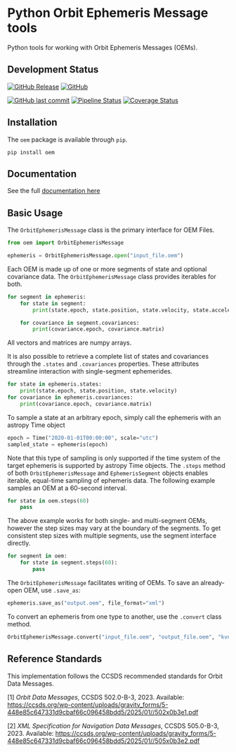 # Python Orbit Ephemeris Message tools
Python tools for working with Orbit Ephemeris Messages (OEMs).


## Development Status

[![GitHub Release](https://img.shields.io/github/v/release/bradsease/oem)](https://github.com/bradsease/oem/releases) [![GitHub](https://img.shields.io/github/license/bradsease/oem)](https://github.com/bradsease/oem/blob/main/LICENSE)

[![GitHub last commit](https://img.shields.io/github/last-commit/bradsease/oem)](https://github.com/bradsease/oem) [![Pipeline Status](https://github.com/bradsease/oem/actions/workflows/python-package.yml/badge.svg)](https://github.com/bradsease/oem/actions/workflows/python-package.yml) [![Coverage Status](https://coveralls.io/repos/github/bradsease/oem/badge.svg)](https://coveralls.io/github/bradsease/oem)


## Installation
The `oem` package is available through `pip`.
```
pip install oem
```

## Documentation
See the full [documentation here](https://bsease.gitbook.io/oem)


## Basic Usage
The `OrbitEphemerisMessage` class is the primary interface for OEM Files.
```python
from oem import OrbitEphemerisMessage

ephemeris = OrbitEphemerisMessage.open("input_file.oem")
```
Each OEM is made up of one or more segments of state and optional covariance data. The `OrbitEphemerisMessage` class provides iterables for both.
```python
for segment in ephemeris:
    for state in segment:
        print(state.epoch, state.position, state.velocity, state.acceleration)

    for covariance in segment.covariances:
        print(covariance.epoch, covariance.matrix)
```
All vectors and matrices are numpy arrays.

It is also possible to retrieve a complete list of states and covariances through the `.states` and `.covariances` properties. These attributes streamline interaction with single-segment ephemerides.
```python
for state in ephemeris.states:
    print(state.epoch, state.position, state.velocity)
for covariance in ephemeris.covariances:
    print(covariance.epoch, covariance.matrix)
```

To sample a state at an arbitrary epoch, simply call the ephemeris with an astropy Time object

```python
epoch = Time("2020-01-01T00:00:00", scale="utc")
sampled_state = ephemeris(epoch)
```

Note that this type of sampling is only supported if the time system of the target ephemeris is supported by astropy Time objects. The `.steps` method of both `OrbitEphemerisMessage` and `EphemerisSegment` objects enables iterable, equal-time sampling of ephemeris data. The following example samples an OEM at a 60-second interval.

```python
for state in oem.steps(60)
    pass
```

The above example works for both single- and multi-segment OEMs, however the step sizes may vary at the boundary of the segments. To get consistent step sizes with multiple segments, use the segment interface directly.

```python
for segment in oem:
    for state in segment.steps(60):
        pass
```

The `OrbitEphemerisMessage` facilitates writing of OEMs. To save an already-open OEM, use `.save_as`:
```python
ephemeris.save_as("output.oem", file_format="xml")
```
To convert an ephemeris from one type to another, use the `.convert` class method.
```python
OrbitEphemerisMessage.convert("input_file.oem", "output_file.oem", "kvn")
```


## Reference Standards

This implementation follows the CCSDS recommended standards for Orbit Data Messages.

[1] *Orbit Data Messages*, CCSDS 502.0-B-3, 2023. Available: https://ccsds.org/wp-content/uploads/gravity_forms/5-448e85c647331d9cbaf66c096458bdd5/2025/01//502x0b3e1.pdf

[2] *XML Specification for Navigation Data Messages*, CCSDS 505.0-B-3, 2023. Available: https://ccsds.org/wp-content/uploads/gravity_forms/5-448e85c647331d9cbaf66c096458bdd5/2025/01//505x0b3e2.pdf
